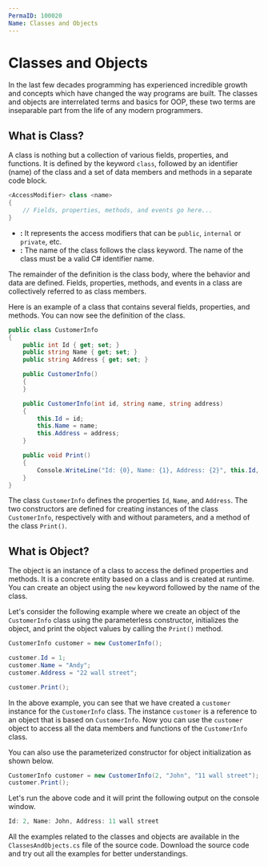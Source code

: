 ```yaml
---
PermaID: 100020
Name: Classes and Objects
---
```


# Classes and Objects

In the last few decades programming has experienced incredible growth and concepts which have changed the way programs are built. The classes and objects are interrelated terms and basics for OOP, these two terms are inseparable part from the life of any modern programmers.

## What is Class?

A class is nothing but a collection of various fields, properties, and functions. It is defined by the keyword `class`, followed by an identifier (name) of the class and a set of data members and methods in a separate code block.

```csharp
<AccessModifier> class <name>
{
    // Fields, properties, methods, and events go here...
}
```

 - **<AccessModifiers>:** It represents the access modifiers that can be `public`, `internal` or `private`, etc. 
 - **<name>:** The name of the class follows the class keyword. The name of the class must be a valid C# identifier name. 

The remainder of the definition is the class body, where the behavior and data are defined. Fields, properties, methods, and events in a class are collectively referred to as class members.


Here is an example of a class that contains several fields, properties, and methods. You can now see the definition of the class.

```csharp
public class CustomerInfo
{
    public int Id { get; set; }
    public string Name { get; set; }
    public string Address { get; set; }

    public CustomerInfo()
    { 
    }

    public CustomerInfo(int id, string name, string address)
    {
        this.Id = id;
        this.Name = name;
        this.Address = address;
    }

    public void Print()
    {
        Console.WriteLine("Id: {0}, Name: {1}, Address: {2}", this.Id, this.Name, this.Address);
    }
}
```

The class `CustomerInfo` defines the properties `Id`, `Name`, and `Address`. The two constructors are defined for creating instances of the class `CustomerInfo`, respectively with and without parameters, and a method of the class `Print()`.

## What is Object?

The object is an instance of a class to access the defined properties and methods. It is a concrete entity based on a class and is created at runtime. You can create an object using the `new` keyword followed by the name of the class. 

Let's consider the following example where we create an object of the `CustomerInfo` class using the parameterless constructor, initializes the object, and print the object values by calling the `Print()` method.

```csharp
CustomerInfo customer = new CustomerInfo();

customer.Id = 1;
customer.Name = "Andy";
customer.Address = "22 wall street";

customer.Print();
```

In the above example, you can see that we have created a `customer` instance for the `CustomerInfo` class. The instance `customer` is a reference to an object that is based on `CustomerInfo`. Now you can use the `customer` object to access all the data members and functions of the `CustomerInfo` class.

You can also use the parameterized constructor for object initialization as shown below.

```csharp
CustomerInfo customer = new CustomerInfo(2, "John", "11 wall street");
customer.Print();
```

Let's run the above code and it will print the following output on the console window.

```csharp
Id: 2, Name: John, Address: 11 wall street
```

All the examples related to the classes and objects are available in the `ClassesAndObjects.cs` file of the source code. Download the source code and try out all the examples for better understandings.
